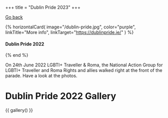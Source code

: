 +++
title = "Dublin Pride 2023"
+++

[Go back](/what-we-do/card-3-prides)

{% horizontalCard(
	image="/dublin-pride.jpg",
	color="purple",
	linkTitle="More info",
	linkTarget="https://dublinpride.ie/"
) %}
#### Dublin Pride 2022
{% end %}

On 24th June 2022 LGBTI+ Traveller & Roma, the National Action Group for LGBTI+ Traveller and Roma Rights and allies walked right at the front of the parade. Have a look at the photos.

<div class="color-box color-box--blue">

# Dublin Pride 2022 Gallery

{{ gallery() }} 

</div>

